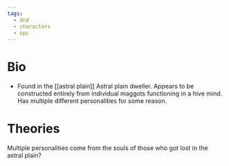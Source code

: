 ```yaml
---
tags:
  - dnd
  - characters
  - npc
---
```

# Bio
- Found in the [[astral plain]]
Astral plain dweller. Appears to be constructed entirely from individual maggots functioning in a hive mind.
Has multiple different personalities for some reason.

# Theories
Multiple personalities come from the souls of those who got lost in the astral plain?